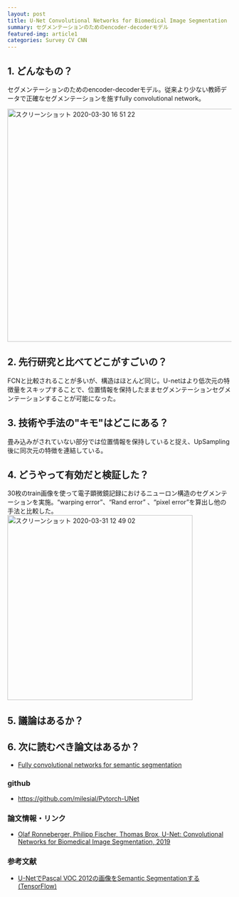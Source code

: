 ```yaml
---
layout: post
title: U-Net Convolutional Networks for Biomedical Image Segmentation
summary: セグメンテーションのためのencoder-decoderモデル
featured-img: article1
categories: Survey CV CNN 
---
```


## 1. どんなもの？
セグメンテーションのためのencoder-decoderモデル。従来より少ない教師データで正確なセグメンテーションを施すfully convolutional network。

<img width="524" alt="スクリーンショット 2020-03-30 16 51 22" src="https://user-images.githubusercontent.com/40351074/77900138-8f2f1d80-72b8-11ea-8336-ada3ac3a1f6d.png">

## 2. 先行研究と比べてどこがすごいの？
FCNと比較されることが多いが、構造はほとんど同じ。U-netはより低次元の特徴量をスキップすることで、位置情報を保持したままセグメンテーションセグメンテーションすることが可能になった。

## 3. 技術や手法の"キモ"はどこにある？
畳み込みがされていない部分では位置情報を保持していると捉え、UpSampling後に同次元の特徴を連結している。

## 4. どうやって有効だと検証した？
30枚のtrain画像を使って電子顕微鏡記録におけるニューロン構造のセグメンテーションを実施。“warping error”、“Rand error” 、“pixel error”を算出し他の手法と比較した。
<img width="416" alt="スクリーンショット 2020-03-31 12 49 02" src="https://user-images.githubusercontent.com/40351074/77984959-0bc00b80-734e-11ea-98e7-c8ea52e6c0d8.png">

## 5. 議論はあるか？

## 6. 次に読むべき論文はあるか？
-  [Fully convolutional networks for semantic segmentation](https://people.eecs.berkeley.edu/~jonlong/long_shelhamer_fcn.pdf)

### github
- https://github.com/milesial/Pytorch-UNet

### 論文情報・リンク

* [Olaf Ronneberger, Philipp Fischer, Thomas Brox, U-Net: Convolutional Networks for Biomedical Image Segmentation, 2019](https://arxiv.org/abs/1505.04597)

### 参考文献
- [U-NetでPascal VOC 2012の画像をSemantic Segmentationする (TensorFlow)](https://qiita.com/tktktks10/items/0f551aea27d2f62ef708)

